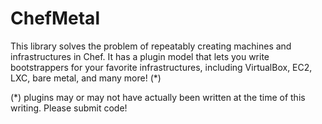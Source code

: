 ChefMetal
=========

This library solves the problem of repeatably creating machines and infrastructures in Chef.  It has a plugin model that lets you write bootstrappers for your favorite infrastructures, including VirtualBox, EC2, LXC, bare metal, and many more! (*)

(*) plugins may or may not have actually been written at the time of this writing.  Please submit code!
